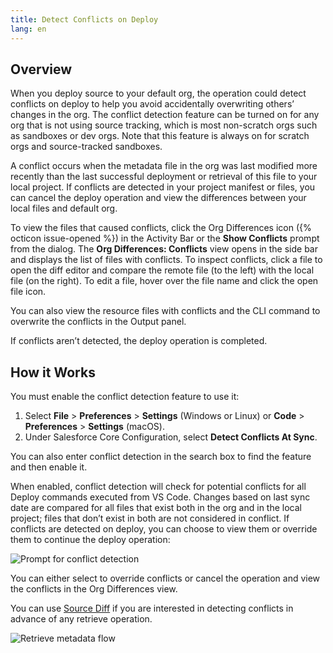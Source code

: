```yaml
---
title: Detect Conflicts on Deploy
lang: en
---
```


## Overview

When you deploy source to your default org, the operation could detect conflicts on deploy to help you avoid accidentally overwriting others’ changes in the org. The conflict detection feature can be turned on for any org that is not using source tracking, which is most non-scratch orgs such as sandboxes or dev orgs. Note that this feature is always on for scratch orgs and source-tracked sandboxes.

A conflict occurs when the metadata file in the org was last modified more recently than the last successful deployment or retrieval of this file to your local project.
If conflicts are detected in your project manifest or files, you can cancel the deploy operation and view the differences between your local files and default org.

To view the files that caused conflicts, click the Org Differences icon ({% octicon issue-opened %}) in the Activity Bar or the **Show Conflicts** prompt from the dialog. The **Org Differences: Conflicts** view opens in the side bar and displays the list of files with conflicts. To inspect conflicts, click a file to open the diff editor and compare the remote file (to the left) with the local file (on the right). To edit a file, hover over the file name and click the open file icon.

You can also view the resource files with conflicts and the CLI command to overwrite the conflicts in the Output panel.

If conflicts aren’t detected, the deploy operation is completed.

## How it Works

You must enable the conflict detection feature to use it:

1. Select **File** > **Preferences** > **Settings** (Windows or Linux) or **Code** > **Preferences** > **Settings** (macOS).
2. Under Salesforce Core Configuration, select **Detect Conflicts At Sync**.

You can also enter conflict detection in the search box to find the feature and then enable it.

When enabled, conflict detection will check for potential conflicts for all Deploy commands executed from VS Code. Changes based on last sync date are compared for all files that exist both in the org and in the local project; files that don’t exist in both are not considered in conflict. If conflicts are detected on deploy, you can choose to view them or override them to continue the deploy operation:

![Prompt for conflict detection](./images/DetectConflict_prompt.png)

You can either select to override conflicts or cancel the operation and view the conflicts in the Org Differences view.

You can use [Source Diff](./en/user-guide/source-diff) if you are interested in detecting conflicts in advance of any retrieve operation.

![Retrieve metadata flow](./images/RetrieveMetadataFlow.gif)
